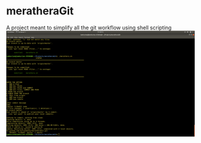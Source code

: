 # meratheraGit

A project meant to simplify all the git workflow using shell scripting
![screenshot](https://github.com/Kentywey/meratheraGit/blob/master/Screenshot_from_2018_02_16_00_15_54.png)